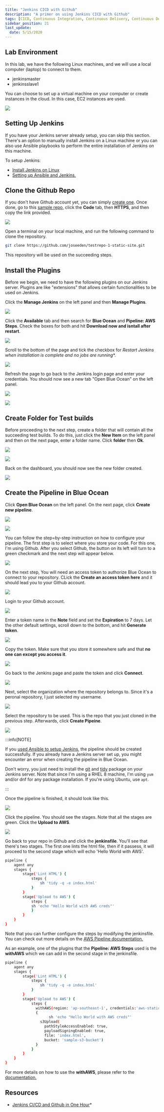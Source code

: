 ```yaml
---
title: "Jenkins CICD with Github"
description: "A primer on using Jenkins CICD with Github"
tags: [CICD, Continuous Integration, Continuous Delivery, Continuous Deployment, Jenkins, Git, Github]
sidebar_position: 21
last_update:
  date: 5/15/2020
---
```




## Lab Environment

In this lab, we have the following Linux machines, and we will use a local computer (laptop) to connect to them.

- jenkinsmaster
- jenkinsslave1

You can choose to set up a virtual machine on your computer or create instances in the cloud. In this case, EC2 instances are used.

<div class='img-center'>

![](/img/docs/ansible-lab-diagram-4.png)

</div>


## Setting Up Jenkins

If you have your Jenkins server already setup, you can skip this section. There's an option to manually install Jenkins on a Linux machine or you can also use Ansible playbooks to perform the entire installation of Jenkins on this machine.

To setup Jenkins:

- [Install Jenkins on Linux](/docs/017-Version-Control-and-CICD/004-Jenkins-Labs/004-Installing-Jenkins.md)
- [Setting up Ansible and Jenkins.](/docs/017-Version-Control-and-CICD/004-Jenkins-Labs/005-Setup-Ansible-and-Jenkins.md)



## Clone the Github Repo

If you don't have Github account yet, you can simply [create one](https://github.com/join). Once done, go to this [sample repo](https://github.com/joseeden/testrepo-1-static-site), click the **Code** tab, then **HTTPS**, and then copy the link provided.

<div class='img-center'>

![](/img/docs/orlab7clonemyrepo.png)

</div>

Open a terminal on your local machine, and run the following command to clone the repository.

```bash
git clone https://github.com/joseeden/testrepo-1-static-site.git 
```

This repository will be used on the succeeding steps.
 

## Install the Plugins

Before we begin, we need to have the following plugins on our Jenkins server. Plugins are like "extensions" that allows certain functionalities to be used on Jenkins.

Click the **Manage Jenkins** on the left panel and then **Manage Plugins**.

<div class='img-center'>

![](/img/docs/calab7manageplugins.png)

</div>

Click the **Available** tab and then search for **Blue Ocean** and **Pipeline: AWS Steps**. Check the boxes for both and hit **Download now and isntall after restart**.

<div class='img-center'>

![](/img/docs/orlab7blueoceanawspipelineplugins.png)

</div>

Scroll to the bottom of the page and tick the checkbox for *Restart Jenkins when installation is complete and no jobs are running**.

<div class='img-center'>

![](/img/docs/orlab7restartjenkinsafterinstallplugins.png)

</div>

Refresh the page to go back to the Jenkins login page and enter your credentials. You should now see a new tab "Open Blue Ocean" on the left panel.

<div class='img-center'>

![](/img/docs/orlab7jenlogin.png)

</div>

<div class='img-center'>

![](/img/docs/orlab7kenblueoceantab.png)

</div>

## Create Folder for Test builds 

Before proceeding to the next step, create a folder that will contain all the succeeding test builds. To do this, just click the **New Item** on the left panel and then on the next page, enter a folder name. Click **folder** then **Ok**.

<div class='img-center'>

![](/img/docs/orlab7createfolder.png)

</div>


<div class='img-center'>

![](/img/docs/orlab7createfolderdescription.png)

</div>

Back on the dashboard, you should now see the new folder created.


<div class='img-center'>

![](/img/docs/orlab7newfolercreated.png)

</div>



## Create the Pipeline in Blue Ocean

Click **Open Blue Ocean** on the left panel. On the next page, click **Create new pipeline**.

<div class='img-center'>

![](/img/docs/orlab7blueoceanclick.png)

</div>


<div class='img-center'>

![](/img/docs/orlab7bonewpl.png)

</div>

You can follow the step=by-step instruction on how to configure your pipeline. The first step is to select where you store your code. For this one, I'm using Github. After you select Github, the button on its left will turn to a green checkmark and the next step will appear below. 

<div class='img-center'>

![](/img/docs/orlab7bogit.png)

</div>

On the next step, You will need an access token to authorize Blue Ocean to connect to your repository. CLick the **Create an access token here** and it should lead you to your Github account.

<div class='img-center'>

![](/img/docs/orlab7step2.png)

</div>

Login to your Github account.

<div class='img-center'>

![](/img/docs/orlab7logingithub.png)

</div>

Enter a token name in the **Note** field and set the **Expiration** to 7 days. Let the other default settings, scroll down to the bottom, and hit **Generate token**.

<div class='img-center'>

![](/img/docs/orlab7pat.png)

</div>

Copy the token. Make sure that you store it somewhere safe and that **no one can except you access it**.

<div class='img-center'>

![](/img/docs/orlab7token.png)

</div>

Go back to the Jenkins page and paste the token and click **Connect**.

<div class='img-center'>

![](/img/docs/orlab7pastetoken.png)

</div>

Next, select the organization where the repository belongs to. Since it's a peronal repository, I just selected my username.

<div class='img-center'>

![](/img/docs/orlab7sleectorg.png)

</div>

Select the repository to be used. This is the repo that you just cloned in the previous step. Afterwards, click **Create Pipeine**.

<div class='img-center'>

![](/img/docs/orlab7selectrepo.png)

</div>


:::info[NOTE]

If you [used Ansible to setup Jenkins](/docs/017-Version-Control-and-CICD/004-Jenkins-Labs/005-Setup-Ansible-and-Jenkins.md), the pipeline should be created successfully. If you already have a Jenkins server set up, you might encounter an error when creating the pipeline in Blue Ocean.

Don't worry, you just need to install the [git](https://git-scm.com/book/en/v2/Getting-Started-Installing-Git) and [tidy](https://snapcraft.io/install/tidy/rhel) package on your Jenkins server. Note that since I'm using a RHEL 8 machine, I'm using `yum` and/or dnf for any package installation. If you're using Ubuntu, use `apt`.

:::


Once the pipeline is finished, it should look like this.

<div class='img-center'>

![](/img/docs/orlab7bonewpldonesetup.png)

</div>

Click the pipeline. You should see the stages. Note that all the stages are green. Click the **Upload to AWS**. 

<div class='img-center'>

![](/img/docs/orlab7bonewplgreen.png)

</div>

Go back to your repo in Github and click the **jenkinsfile**. You'll see that there's two stages. The first one lints the html file, then if it passess, it will proceed to the second stage which will echo 'Hello World with AWS'.

```bash
pipeline {
    agent any
    stages {
        stage('Lint HTML') {
            steps {
                sh 'tidy -q -e index.html'
            }
        }
        stage('Upload to AWS') {
            steps {
		    sh 'echo "Hello World with AWS creds"'
            }
        }
    }
} 
```

Note that you can further configure the steps by modifying the jenkinsfile. You can check out more details on the [AWS Pipeline documentation.](https://plugins.jenkins.io/pipeline-aws/)

As an example, one of the plugins that the **Pipeline: AWS Steps** used is the **withAWS** which we can add in the second stage in the jenkinsfile.

```bash
pipeline {
    agent any
    stages {
        stage('Lint HTML') {
            steps {
                sh 'tidy -q -e index.html'
            }
        }
        stage('Upload to AWS') {
            steps {
              withAWS(region: 'ap-southeast-1', credentials:'aws-static')
              {
		            sh 'echo "Hello World with AWS creds"'
                s3Upload(
                  pathStyleAccessEnabled: true, 
                  payloadSigningEnabled: true,
                  file: 'index.html',
                  bucket: 'sample-s3-bucket')
              }
            }
        }
    }
} 
```

For more details on how to use the **withAWS**, please refer to the [documentation.](https://plugins.jenkins.io/pipeline-aws/#plugin-content-withaws)



## Resources

- [Jenkins CI/CD and Github in One Hour](https://learning.oreilly.com/videos/jenkins-ci-cd-and/50106VIDEOPAIML/)*
